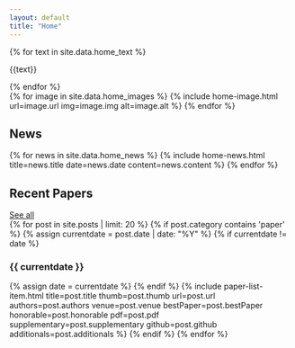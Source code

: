 ```yaml
---
layout: default
title: "Home"
---
```

<div class="main-wrap">
  <div class="text">
    {% for text in site.data.home_text %}
      <p class="home-display">{{text}}</p>
    {% endfor %}
  </div>
  <div class="image-grid">
    {% for image in site.data.home_images %}
       {% include home-image.html url=image.url img=image.img alt=image.alt %}
    {% endfor %}
  </div>
</div>

<div class="posts-wrap">
  <div class="title-wrap">
    <h2>News</h2>
  </div>
  {% for news in site.data.home_news %}
    {% include home-news.html title=news.title date=news.date content=news.content %}
  {% endfor %}
</div>

<div class="posts-wrap">
  <div class="title-wrap">
    <h2>Recent Papers</h2>
    <a href="/papers/">See all</a>
  </div>
  {% for post in site.posts | limit: 20 %}
    {% if post.category contains 'paper' %}
      {% assign currentdate = post.date | date: "%Y" %}
      {% if currentdate != date %}
        <h3 class="post-cat-title" id="y{{currentdate}}">{{ currentdate }}</h3>
        {% assign date = currentdate %}
      {% endif %}
        {% include paper-list-item.html
          title=post.title
          thumb=post.thumb
          url=post.url
          authors=post.authors
          venue=post.venue
          bestPaper=post.bestPaper
          honorable=post.honorable
          pdf=post.pdf
          supplementary=post.supplementary
          github=post.github
          additionals=post.additionals
        %}
    {% endif %}
  {% endfor %}
</div>
